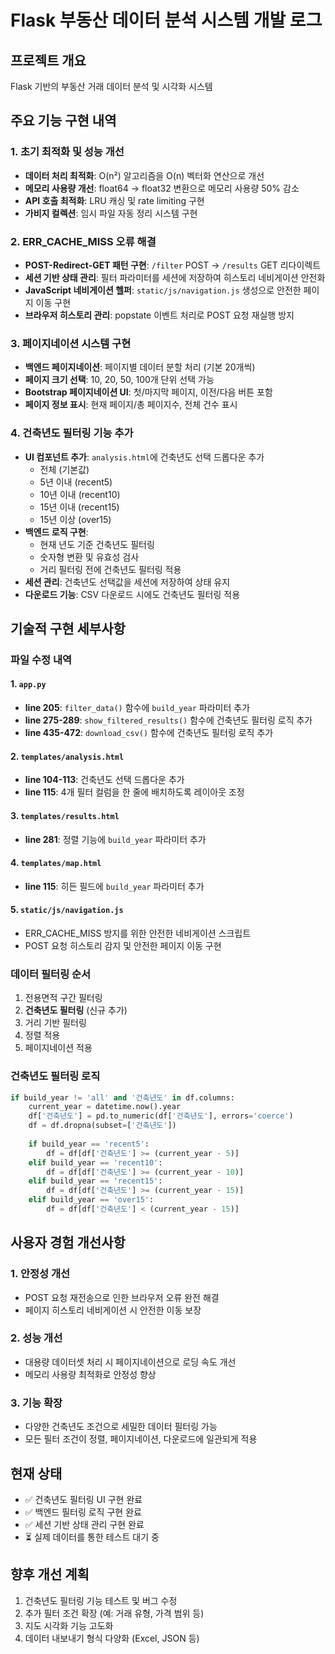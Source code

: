 # Flask 부동산 데이터 분석 시스템 개발 로그

## 프로젝트 개요
Flask 기반의 부동산 거래 데이터 분석 및 시각화 시스템

## 주요 기능 구현 내역

### 1. 초기 최적화 및 성능 개선
- **데이터 처리 최적화**: O(n²) 알고리즘을 O(n) 벡터화 연산으로 개선
- **메모리 사용량 개선**: float64 → float32 변환으로 메모리 사용량 50% 감소
- **API 호출 최적화**: LRU 캐싱 및 rate limiting 구현
- **가비지 컬렉션**: 임시 파일 자동 정리 시스템 구현

### 2. ERR_CACHE_MISS 오류 해결
- **POST-Redirect-GET 패턴 구현**: `/filter` POST → `/results` GET 리다이렉트
- **세션 기반 상태 관리**: 필터 파라미터를 세션에 저장하여 히스토리 네비게이션 안전화
- **JavaScript 네비게이션 헬퍼**: `static/js/navigation.js` 생성으로 안전한 페이지 이동 구현
- **브라우저 히스토리 관리**: popstate 이벤트 처리로 POST 요청 재실행 방지

### 3. 페이지네이션 시스템 구현
- **백엔드 페이지네이션**: 페이지별 데이터 분할 처리 (기본 20개씩)
- **페이지 크기 선택**: 10, 20, 50, 100개 단위 선택 가능
- **Bootstrap 페이지네이션 UI**: 첫/마지막 페이지, 이전/다음 버튼 포함
- **페이지 정보 표시**: 현재 페이지/총 페이지수, 전체 건수 표시

### 4. 건축년도 필터링 기능 추가
- **UI 컴포넌트 추가**: `analysis.html`에 건축년도 선택 드롭다운 추가
  - 전체 (기본값)
  - 5년 이내 (recent5)
  - 10년 이내 (recent10)
  - 15년 이내 (recent15)
  - 15년 이상 (over15)
- **백엔드 로직 구현**: 
  - 현재 년도 기준 건축년도 필터링
  - 숫자형 변환 및 유효성 검사
  - 거리 필터링 전에 건축년도 필터링 적용
- **세션 관리**: 건축년도 선택값을 세션에 저장하여 상태 유지
- **다운로드 기능**: CSV 다운로드 시에도 건축년도 필터링 적용

## 기술적 구현 세부사항

### 파일 수정 내역

#### 1. `app.py` 
- **line 205**: `filter_data()` 함수에 `build_year` 파라미터 추가
- **line 275-289**: `show_filtered_results()` 함수에 건축년도 필터링 로직 추가
- **line 435-472**: `download_csv()` 함수에 건축년도 필터링 로직 추가

#### 2. `templates/analysis.html`
- **line 104-113**: 건축년도 선택 드롭다운 추가
- **line 115**: 4개 필터 컬럼을 한 줄에 배치하도록 레이아웃 조정

#### 3. `templates/results.html`
- **line 281**: 정렬 기능에 `build_year` 파라미터 추가

#### 4. `templates/map.html`
- **line 115**: 히든 필드에 `build_year` 파라미터 추가

#### 5. `static/js/navigation.js`
- ERR_CACHE_MISS 방지를 위한 안전한 네비게이션 스크립트
- POST 요청 히스토리 감지 및 안전한 페이지 이동 구현

### 데이터 필터링 순서
1. 전용면적 구간 필터링
2. **건축년도 필터링** (신규 추가)
3. 거리 기반 필터링
4. 정렬 적용
5. 페이지네이션 적용

### 건축년도 필터링 로직
```python
if build_year != 'all' and '건축년도' in df.columns:
    current_year = datetime.now().year
    df['건축년도'] = pd.to_numeric(df['건축년도'], errors='coerce')
    df = df.dropna(subset=['건축년도'])
    
    if build_year == 'recent5':
        df = df[df['건축년도'] >= (current_year - 5)]
    elif build_year == 'recent10':
        df = df[df['건축년도'] >= (current_year - 10)]
    elif build_year == 'recent15':
        df = df[df['건축년도'] >= (current_year - 15)]
    elif build_year == 'over15':
        df = df[df['건축년도'] < (current_year - 15)]
```

## 사용자 경험 개선사항

### 1. 안정성 개선
- POST 요청 재전송으로 인한 브라우저 오류 완전 해결
- 페이지 히스토리 네비게이션 시 안전한 이동 보장

### 2. 성능 개선
- 대용량 데이터셋 처리 시 페이지네이션으로 로딩 속도 개선
- 메모리 사용량 최적화로 안정성 향상

### 3. 기능 확장
- 다양한 건축년도 조건으로 세밀한 데이터 필터링 가능
- 모든 필터 조건이 정렬, 페이지네이션, 다운로드에 일관되게 적용

## 현재 상태
- ✅ 건축년도 필터링 UI 구현 완료
- ✅ 백엔드 필터링 로직 구현 완료
- ✅ 세션 기반 상태 관리 구현 완료
- ⏳ 실제 데이터를 통한 테스트 대기 중

## 향후 개선 계획
1. 건축년도 필터링 기능 테스트 및 버그 수정
2. 추가 필터 조건 확장 (예: 거래 유형, 가격 범위 등)
3. 지도 시각화 기능 고도화
4. 데이터 내보내기 형식 다양화 (Excel, JSON 등)